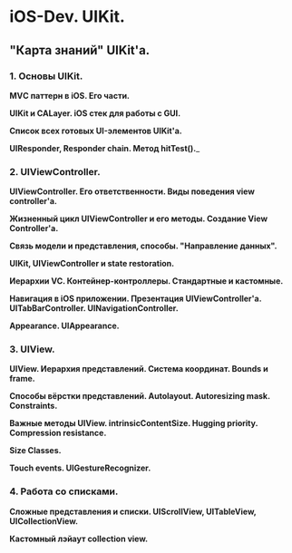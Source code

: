 # iOS-Dev. UIKit.

## "Карта знаний" UIKit'a.

### 1. Основы UIKit.

__MVС паттерн в iOS. Его части.__

__UIKit и CALayer. iOS стек для работы с GUI.__

__Список всех готовых UI-элементов UIKit'a.__

__UIResponder, Responder chain. Метод hitTest().___

### 2. UIViewController.

__UIViewController. Его ответственности. Виды поведения view controller'a.__

__Жизненный цикл UIViewController и его методы. Создание View Controller'a.__

__Связь модели и представления, способы. "Направление данных".__

__UIKit, UIViewController и state restoration.__

__Иерархии VC. Контейнер-контроллеры. Стандартные и кастомные.__

__Навигация в iOS приложении. Презентация UIViewController'a. UITabBarController. UINavigationController.__

__Appearance. UIAppearance.__

### 3. UIView.

__UIView. Иерархия представлений. Система координат. Bounds и frame.__ 

__Способы вёрстки представлений. Autolayout. Autoresizing mask. Constraints.__

__Важные методы UIView. intrinsicContentSize. Hugging priority. Compression resistance.__

__Size Classes.__

__Touch events. UIGestureRecognizer.__

### 4. Работа со списками.

__Сложные представления и списки. UIScrollView, UITableView, UICollectionView.__

__Кастомный лэйаут collection view.__
